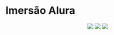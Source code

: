 <h1>Imersão Alura</h1> 

<p align="center">
   <img src="http://img.shields.io/static/v1?label=License&message=MIT&color=green&style=for-the-badge"/>
   <img src="http://img.shields.io/static/v1?label=STATUS&message=CONCLUIDO&color=GREEN&style=for-the-badge"/>
   <img src="https://img.shields.io/badge/codepen-deploy-blue?label=Codepen&message=DEPLOY&color=blue&style=for-the-badge&logo=appveyor"/>
</p>
